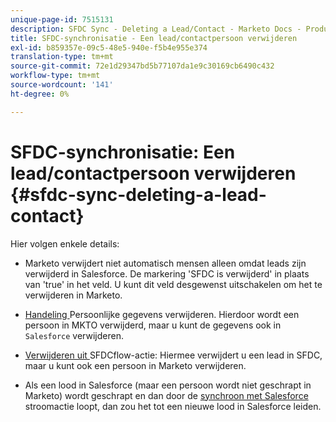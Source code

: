 ```yaml
---
unique-page-id: 7515131
description: SFDC Sync - Deleting a Lead/Contact - Marketo Docs - Productdocumentatie
title: SFDC-synchronisatie - Een lead/contactpersoon verwijderen
exl-id: b859357e-09c5-48e5-940e-f5b4e955e374
translation-type: tm+mt
source-git-commit: 72e1d29347bd5b77107da1e9c30169cb6490c432
workflow-type: tm+mt
source-wordcount: '141'
ht-degree: 0%

---
```


# SFDC-synchronisatie: Een lead/contactpersoon verwijderen {#sfdc-sync-deleting-a-lead-contact}

Hier volgen enkele details:

* Marketo verwijdert niet automatisch mensen alleen omdat leads zijn verwijderd in Salesforce. De markering &#39;SFDC is verwijderd&#39; in plaats van &#39;true&#39; in het veld. U kunt dit veld desgewenst uitschakelen om het te verwijderen in Marketo.
* [Handeling ](/help/marketo/product-docs/core-marketo-concepts/smart-campaigns/flow-actions/delete-person.md) Persoonlijke gegevens verwijderen. Hierdoor wordt een persoon in MKTO verwijderd, maar u kunt de gegevens ook in `Salesforce` verwijderen.

* [Verwijderen uit ](/help/marketo/product-docs/core-marketo-concepts/smart-campaigns/salesforce-flow-actions/delete-person-from-sfdc.md) SFDCflow-actie: Hiermee verwijdert u een lead in SFDC, maar u kunt ook een persoon in Marketo verwijderen.
* Als een lood in Salesforce (maar een persoon wordt niet geschrapt in Marketo) wordt geschrapt en dan door de [synchroon met Salesforce](/help/marketo/product-docs/core-marketo-concepts/smart-campaigns/salesforce-flow-actions/sync-person-to-sfdc.md) stroomactie loopt, dan zou het tot een nieuwe lood in Salesforce leiden.
